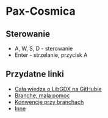 Pax-Cosmica
===========


## Sterowanie 
* A, W, S, D - sterowanie
* Enter - strzelanie, przycisk A

## Przydatne linki
* [Cała wiedza o LibGDX na GitHubie](https://github.com/libgdx/libgdx/wiki/Introduction)
* [Branche, mala pomoc](http://git-scm.com/book/en/v2/Git-Branching-Basic-Branching-and-Merging)
* [Konwencje przy branchach](https://gist.github.com/digitaljhelms/4287848)
* [Inne](http://i.imgur.com/xgYL5Zc.gifv)
